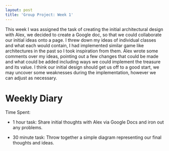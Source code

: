 ```yaml
---
layout: post
title: 'Group Project: Week 1'
---
```


This week I was assigned the task of creating the initial architectural design with Alex, we decided to create a Google doc, so that we could collaborate our initial ideas onto a page.
I threw down my ideas of individual classes and what each would contain, I had implemented similar game like architectures in the past so I took inspiration from them. Alex wrote 
some comments over my ideas, pointing out a few changes that could be made and what could be added including ways we could implement the treasure and its value. I think our initial design
should get us off to a good start, we may uncover some weaknesses during the implementation, however we can adjust as necessary. 

# Weekly Diary
Time Spent: 

- 1 hour task: Share initial thoughts with Alex via Google Docs and iron out any problems.

- 30 minute task: Throw together a simple diagram representing our final thoughts and ideas.          
